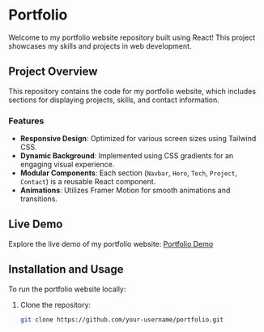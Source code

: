 # Portfolio 

Welcome to my portfolio website repository built using React! This project showcases my skills and projects in web development.


## Project Overview

This repository contains the code for my portfolio website, which includes sections for displaying projects, skills, and contact information.

### Features

- **Responsive Design**: Optimized for various screen sizes using Tailwind CSS.
- **Dynamic Background**: Implemented using CSS gradients for an engaging visual experience.
- **Modular Components**: Each section (`Navbar`, `Hero`, `Tech`, `Project`, `Contact`) is a reusable React component.
- **Animations**: Utilizes Framer Motion for smooth animations and transitions.

## Live Demo

Explore the live demo of my portfolio website: [Portfolio Demo](https://eivorr-portfolio.netlify.app/)

## Installation and Usage

To run the portfolio website locally:

1. Clone the repository:
   ```bash
   git clone https://github.com/your-username/portfolio.git
